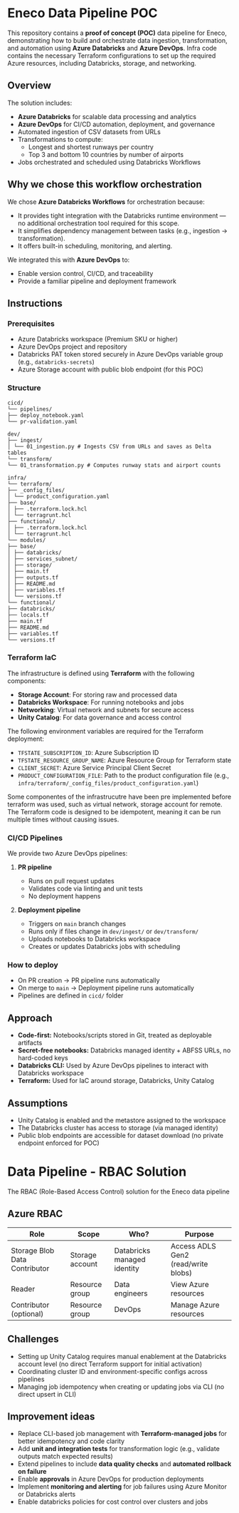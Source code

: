 # Eneco Data Pipeline POC

This repository contains a **proof of concept (POC)** data pipeline for Eneco, demonstrating how to build and orchestrate data ingestion, transformation, and automation using **Azure Databricks** and **Azure DevOps**. Infra code contains the necessary Terraform configurations to set up the required Azure resources, including Databricks, storage, and networking.

## Overview

The solution includes:

- **Azure Databricks** for scalable data processing and analytics
- **Azure DevOps** for CI/CD automation, deployment, and governance
- Automated ingestion of CSV datasets from URLs
- Transformations to compute:
  - Longest and shortest runways per country
  - Top 3 and bottom 10 countries by number of airports
- Jobs orchestrated and scheduled using Databricks Workflows

## Why we chose this workflow orchestration

We chose **Azure Databricks Workflows** for orchestration because:

- It provides tight integration with the Databricks runtime environment — no additional orchestration tool required for this scope.
- It simplifies dependency management between tasks (e.g., ingestion → transformation).
- It offers built-in scheduling, monitoring, and alerting.


We integrated this with **Azure DevOps** to:

- Enable version control, CI/CD, and traceability
- Provide a familiar pipeline and deployment framework


## Instructions

### Prerequisites

- Azure Databricks workspace (Premium SKU or higher)
- Azure DevOps project and repository
- Databricks PAT token stored securely in Azure DevOps variable group (e.g., `databricks-secrets`)
- Azure Storage account with public blob endpoint (for this POC)

### Structure
```
cicd/
└── pipelines/
├── deploy_notebook.yaml
└── pr-validation.yaml

dev/
├── ingest/
│ └── 01_ingestion.py # Ingests CSV from URLs and saves as Delta tables
└── transform/
└── 01_transformation.py # Computes runway stats and airport counts

infra/
└── terraform/
├── _config_files/
│ └── product_configuration.yaml
├── base/
│ ├── .terraform.lock.hcl
│ └── terragrunt.hcl
├── functional/
│ ├── .terraform.lock.hcl
│ └── terragrunt.hcl
└── modules/
├── base/
│ ├── databricks/
│ ├── services_subnet/
│ ├── storage/
│ ├── main.tf
│ ├── outputs.tf
│ ├── README.md
│ ├── variables.tf
│ └── versions.tf
└── functional/
├── databricks/
├── locals.tf
├── main.tf
├── README.md
├── variables.tf
└── versions.tf
```
### Terraform IaC

The infrastructure is defined using **Terraform** with the following components:
- **Storage Account**: For storing raw and processed data
- **Databricks Workspace**: For running notebooks and jobs 
- **Networking**: Virtual network and subnets for secure access
- **Unity Catalog**: For data governance and access control

The following environment variables are required for the Terraform deployment:
- `TFSTATE_SUBSCRIPTION_ID`:  Azure Subscription ID
- `TFSTATE_RESOURCE_GROUP_NAME`: Azure Resource Group for Terraform state
- `CLIENT_SECRET`: Azure Service Principal Client Secret
- `PRODUCT_CONFIGURATION_FILE`: Path to the product configuration file (e.g., `infra/terraform/_config_files/product_configuration.yaml`) 

Some componentes of the infrastrucutre have been pre implemented before terraform was used, such as virtual network, storage account for remote. The Terraform code is designed to be idempotent, meaning it can be run multiple times without causing issues.



### CI/CD Pipelines

We provide two Azure DevOps pipelines:

1. **PR pipeline**
   - Runs on pull request updates
   - Validates code via linting and unit tests
   - No deployment happens

2. **Deployment pipeline**
   - Triggers on `main` branch changes
   - Runs only if files change in `dev/ingest/` or `dev/transform/`
   - Uploads notebooks to Databricks workspace
   - Creates or updates Databricks jobs with scheduling

### How to deploy

- On PR creation → PR pipeline runs automatically
- On merge to `main` → Deployment pipeline runs automatically
- Pipelines are defined in `cicd/` folder

## Approach

- **Code-first:** Notebooks/scripts stored in Git, treated as deployable artifacts
- **Secret-free notebooks:** Databricks managed identity + ABFSS URLs, no hard-coded keys
- **Databricks CLI:** Used by Azure DevOps pipelines to interact with Databricks workspace
- **Terraform:** Used for IaC around storage, Databricks, Unity Catalog

## Assumptions

- Unity Catalog is enabled and the metastore assigned to the workspace
- The Databricks cluster has access to storage (via managed identity)
- Public blob endpoints are accessible for dataset download (no private endpoint enforced for POC)

# Data Pipeline - RBAC Solution

The RBAC (Role-Based Access Control) solution for the Eneco data pipeline 

## Azure RBAC

| **Role** | **Scope** | **Who?** | **Purpose** |
|-----------|-----------|----------|-------------|
| Storage Blob Data Contributor | Storage account | Databricks managed identity | Access ADLS Gen2 (read/write blobs) |
| Reader | Resource group | Data engineers | View Azure resources |
| Contributor (optional) | Resource group | DevOps | Manage Azure resources |


## Challenges

- Setting up Unity Catalog requires manual enablement at the Databricks account level (no direct Terraform support for initial activation)
- Coordinating cluster ID and environment-specific configs across pipelines
- Managing job idempotency when creating or updating jobs via CLI (no direct upsert in CLI)

## Improvement ideas

- Replace CLI-based job management with **Terraform-managed jobs** for better idempotency and code clarity
- Add **unit and integration tests** for transformation logic (e.g., validate outputs match expected results)
- Extend pipelines to include **data quality checks** and **automated rollback on failure**
- Enable **approvals** in Azure DevOps for production deployments
- Implement **monitoring and alerting** for job failures using Azure Monitor or Databricks alerts
- Enable databricks policies for cost control over clusters and jobs


